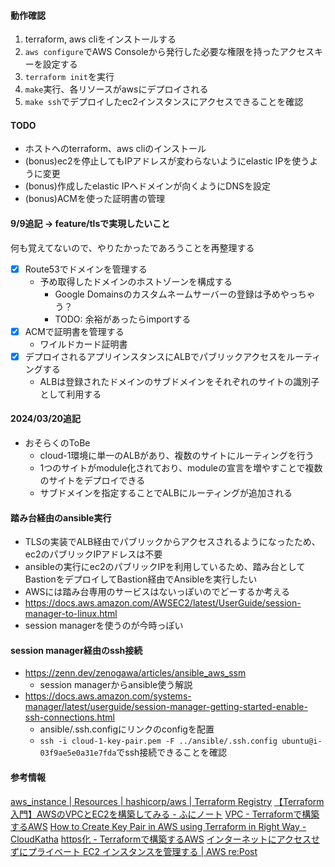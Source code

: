 #### 動作確認
1. terraform, aws cliをインストールする
2. `aws configure`でAWS Consoleから発行した必要な権限を持ったアクセスキーを設定する
3. `terraform init`を実行
4. `make`実行、各リソースがawsにデプロイされる
5. `make ssh`でデプロイしたec2インスタンスにアクセスできることを確認

#### TODO
- ホストへのterraform、aws cliのインストール
- (bonus)ec2を停止してもIPアドレスが変わらないようにelastic IPを使うように変更
- (bonus)作成したelastic IPへドメインが向くようにDNSを設定
- (bonus)ACMを使った証明書の管理

#### 9/9追記 -> feature/tlsで実現したいこと
何も覚えてないので、やりたかったであろうことを再整理する
- [x] Route53でドメインを管理する
  - 予め取得したドメインのホストゾーンを構成する
    - Google Domainsのカスタムネームサーバーの登録は予めやっちゃう？
    - TODO: 余裕があったらimportする
- [x] ACMで証明書を管理する
  - ワイルドカード証明書
- [x] デプロイされるアプリインスタンスにALBでパブリックアクセスをルーティングする
  - ALBは登録されたドメインのサブドメインをそれぞれのサイトの識別子として利用する

#### 2024/03/20追記
- おそらくのToBe
  - cloud-1環境に単一のALBがあり、複数のサイトにルーティングを行う
  - 1つのサイトがmodule化されており、moduleの宣言を増やすことで複数のサイトをデプロイできる
  - サブドメインを指定することでALBにルーティングが追加される

#### 踏み台経由のansible実行
- TLSの実装でALB経由でパブリックからアクセスされるようになったため、ec2のパブリックIPアドレスは不要
- ansibleの実行にec2のパブリックIPを利用しているため、踏み台としてBastionをデプロイしてBastion経由でAnsibleを実行したい
- AWSには踏み台専用のサービスはないっぽいのでどーするか考える
- https://docs.aws.amazon.com/AWSEC2/latest/UserGuide/session-manager-to-linux.html
- session managerを使うのが今時っぽい

#### session manager経由のssh接続
- https://zenn.dev/zenogawa/articles/ansible_aws_ssm
  - session managerからansible使う解説
- https://docs.aws.amazon.com/systems-manager/latest/userguide/session-manager-getting-started-enable-ssh-connections.html
  - ansible/.ssh.configにリンクのconfigを配置
  - `ssh -i cloud-1-key-pair.pem -F ../ansible/.ssh.config ubuntu@i-03f9ae5e0a31e7fda`でssh接続できることを確認


#### 参考情報
[aws\_instance | Resources | hashicorp/aws | Terraform Registry](https://registry.terraform.io/providers/hashicorp/aws/latest/docs/resources/instance#ebs_block_device)
[【Terraform入門】AWSのVPCとEC2を構築してみる - ふにノート](https://kacfg.com/terraform-vpc-ec2/#Terraformtf)
[VPC - Terraformで構築するAWS](https://y-ohgi.com/introduction-terraform/handson/vpc/)
[How to Create Key Pair in AWS using Terraform in Right Way - CloudKatha](https://cloudkatha.com/how-to-create-key-pair-in-aws-using-terraform-in-right-way/)
[https化 - Terraformで構築するAWS](https://y-ohgi.com/introduction-terraform/handson/https/)
[インターネットにアクセスせずにプライベート EC2 インスタンスを管理する | AWS re:Post](https://repost.aws/ja/knowledge-center/ec2-systems-manager-vpc-endpoints)